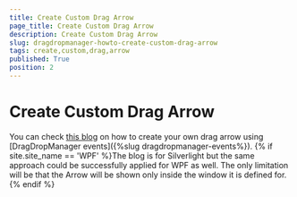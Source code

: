 ```yaml
---
title: Create Custom Drag Arrow
page_title: Create Custom Drag Arrow
description: Create Custom Drag Arrow
slug: dragdropmanager-howto-create-custom-drag-arrow
tags: create,custom,drag,arrow
published: True
position: 2
---
```


# Create Custom Drag Arrow

You can check [this blog](http://blogs.telerik.com/blogs/posts/12-01-23/creating-custom-drag-arrow-in-silverlight.aspx) on how to create your own drag arrow using [DragDropManager events]({%slug dragdropmanager-events%}). {% if site.site_name == 'WPF' %}The blog is for Silverlight but the same approach could be successfully applied for WPF as well. The only limitation will be that the Arrow will be shown only inside the window it is defined for.{% endif %}
